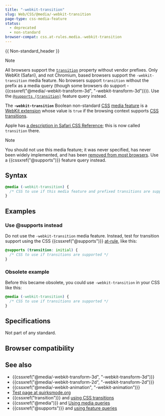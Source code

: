 ```yaml
---
title: "-webkit-transition"
slug: Web/CSS/@media/-webkit-transition
page-type: css-media-feature
status:
  - deprecated
  - non-standard
browser-compat: css.at-rules.media.-webkit-transition
---
```


  {{ Non-standard_header }}

> [!NOTE]
> All browsers support the [`transition`](/Web/CSS/animation#browser_compatibility) property without vendor prefixes. Only WebKit (Safari), and not Chromium, based browsers support the `-webkit-transition` media feature. No browsers support `transition` without the prefix as a media query (though some browsers do support - {{cssxref("@media/-webkit-transform-3d", "-webkit-transform-3d")}}). Use the [`@supports (transition)`](/Web/CSS/@supports) feature query instead.

The **`-webkit-transition`** Boolean non-standard [CSS](/Web/CSS) [media feature](/Web/CSS/@media#media_features) is a [WebKit extension](/Web/CSS/WebKit_Extensions) whose value is `true` if the browsing context supports [CSS transitions](/Web/CSS/CSS_transitions).

Apple has [a description in Safari CSS Reference](https://developer.apple.com/library/archive/documentation/AppleApplications/Reference/SafariCSSRef/Articles/OtherStandardCSS3Features.html#//apple_ref/doc/uid/TP40007601-SW3); this is now called `transition` there.

> [!NOTE]
> You should not use this media feature; it was never specified, has never been widely implemented, and has been [removed from most browsers](#browser_compatibility). Use a {{cssxref("@supports")}} feature query instead.

## Syntax

```css
@media (-webkit-transition) {
  /* CSS to use if this media feature and prefixed transitions are supported */
}
```

## Examples

### Use @supports instead

Do not use the `-webkit-transition` media feature. Instead, test for transition support using the CSS {{cssxref("@supports")}} [at-rule](/Web/CSS/At-rule), like this:

```css
@supports (transition: initial) {
  /* CSS to use if transitions are supported */
}
```

### Obsolete example

Before this became obsolete, you could use `-webkit-transition` in your CSS like this:

```css
@media (-webkit-transition) {
  /* CSS to use if transitions are supported */
}
```

## Specifications

Not part of any standard.

## Browser compatibility



## See also

- {{cssxref("@media/-webkit-transform-3d", "-webkit-transform-3d")}}
- {{cssxref("@media/-webkit-transform-2d", "-webkit-transform-2d")}}
- {{cssxref("@media/-webkit-animation", "-webkit-animation")}}
- [Test page at quirksmode.org](https://www.quirksmode.org/css/tests/mediaqueries/animation.html)
- {{cssxref("transition")}} and [using CSS transitions](/Web/CSS/CSS_transitions/Using_CSS_transitions)
- {{cssxref("@media")}} and [Using media queries](/Web/CSS/CSS_media_queries/Using_media_queries)
- {{cssxref("@supports")}} and [using feature queries](/Web/CSS/CSS_conditional_rules/Using_feature_queries)
